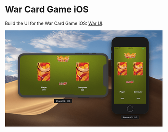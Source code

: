# War Card Game iOS

Build the UI for the War Card Game iOS: [War UI](https://codewithchris.com/lesson4).

![War Card Game UI](https://raw.githubusercontent.com/risan/war-card-game-ios/master/ScreenShot.png)
